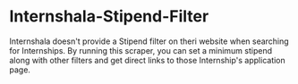 # Internshala-Stipend-Filter

Internshala doesn't provide a Stipend filter on theri website when searching for Internships. 
By running this scraper, you can set a minimum stipend along with other filters and get direct links to those Internship's application page.
